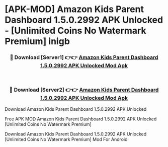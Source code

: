 # [APK-MOD] Amazon Kids Parent Dashboard 1.5.0.2992 APK Unlocked - [Unlimited Coins No Watermark Premium] inigb



<div align="center">
<h3>🔴 Download [Server1] 👉👉 <a href="https://momento.my/?title=Amazon_Kids_Parent_Dashboard_1.5.0.2992_APK_Unlocked">Amazon Kids Parent Dashboard 1.5.0.2992 APK Unlocked Mod Apk</a></h3><br>

<h3>🔴 Download [Server2] 👉👉 <a href="https://momento.my/?title=Amazon_Kids_Parent_Dashboard_1.5.0.2992_APK_Unlocked">Amazon Kids Parent Dashboard 1.5.0.2992 APK Unlocked Mod Apk</a></h3>
</div>



Download Amazon Kids Parent Dashboard 1.5.0.2992 APK Unlocked 

Free APK MOD Amazon Kids Parent Dashboard 1.5.0.2992 APK Unlocked [Unlimited Coins No Watermark Premium]

Download Amazon Kids Parent Dashboard 1.5.0.2992 APK Unlocked [Unlimited Coins No Watermark Premium] Mod For Android
